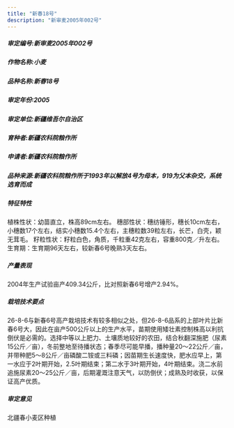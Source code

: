 ```yaml
---
title: "新春18号"
description: "新审麦2005年002号"
---
```

##### 审定编号:新审麦2005年002号

##### 作物名称:小麦

##### 品种名称:新春18号

##### 审定年份:2005

##### 审定单位:新疆维吾尔自治区

##### 育种者:新疆农科院粮作所

##### 申请者:新疆农科院粮作所

##### 品种来源:新疆农科院粮作所于1993年以解放4号为母本，919为父本杂交，系统选育而成

##### 特征特性
植株性状：幼苗直立，株高89cm左右。
穗部性状：穗纺锤形，穗长10cm左右，小穗数17个左右，结实小穗数15.4个左右，主穗粒数39粒左右，长芒，白壳，颖无茸毛。
籽粒性状：籽粒白色，角质，千粒重42克左右，容重800克／升左右。
生育期：生育期96天左右，较新春6号晚熟3天左右。

##### 产量表现
2004年生产试验亩产409.34公斤，比对照新春6号增产2.94%。

##### 栽培技术要点
26-8-6与新春6号高产栽培技术有较多相似之处，但26-8-6品系的上部叶片比新春6号大，因此在亩产500公斤以上的生产水平，苗期使用矮壮素控制株高以利抗倒伏是必需的。选择中等以上肥力、土壤质地较好的农田，结合秋翻深施肥（尿素15公斤／亩），冬前整地至待播状态；春季尽可能早播，播种量20～22公斤／亩，并带种肥5～8公斤／亩磷酸二铵或三料磷；因苗期生长速度快，肥水应早上，第一水应于2叶期开始，2.5叶期结束；第二水于3叶期开始，4叶期结束。浇二水前追施尿素20～25公斤／亩，后期灌溉注意天气，以防倒伏；成熟及时收获，以保证高产优质。

##### 审定意见
北疆春小麦区种植
